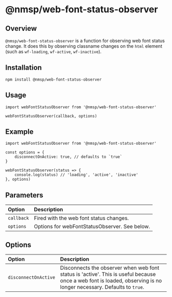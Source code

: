 # @nmsp/web-font-status-observer

## Overview
`@nmsp/web-font-status-observer` is a function for observing web font status change. It does this by
observing classname changes on the `html` element (such as `wf-loading`, `wf-active`,
`wf-inactive`).

## Installation
`npm install @nmsp/web-font-status-observer`

## Usage
```
import webFontStatusObserver from '@nmsp/web-font-status-observer'

webFontStatusObserver(callback, options)
```

## Example
```
import webFontStatusObserver from '@nmsp/web-font-status-observer'

const options = {
	disconnectOnActive: true, // defaults to `true`
}

webFontStatusObserver(status => {
	console.log(status) // 'loading', 'active', 'inactive'
}, options)
```

## Parameters
| Option     | Description                                   |
|:-----------|:----------------------------------------------|
| `callback` | Fired with the web font status changes.       |
| `options`  | Options for webFontStatusObserver. See below. |

## Options
| Option           | Description                                                                                                                                                            |
|:---------------------|:-------------------------------------------------------------------------------------------------------------------------------------------------------------------|
| `disconnectOnActive` | Disconnects the observer when web font status is 'active'. This is useful because once a web font is loaded, observing is no longer necessary. Defaults to `true`. |
